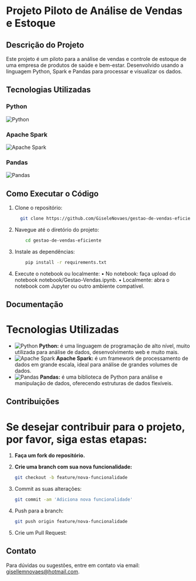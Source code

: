# Projeto Piloto de Análise de Vendas e Estoque

## Descrição do Projeto
Este projeto é um piloto para a análise de vendas e controle de estoque de uma empresa de produtos de saúde e bem-estar.
Desenvolvido usando a linguagem Python, Spark e Pandas para processar e visualizar os dados.

## Tecnologias Utilizadas

### Python
![Python](https://img.shields.io/badge/Python-3776AB?style=for-the-badge&logo=python&logoColor=white)

### Apache Spark
![Apache Spark](https://img.shields.io/badge/Apache%20Spark-E25A1C?style=for-the-badge&logo=apachespark&logoColor=white)

### Pandas
![Pandas](https://img.shields.io/badge/Pandas-150458?style=for-the-badge&logo=pandas&logoColor=white)

## Como Executar o Código
1. Clone o repositório: 
    ```bash
      git clone https://github.com/GiseleNovaes/gestao-de-vendas-eficiente.git
    
 2. Navegue até o diretório do projeto:

    ```bash
        cd gestao-de-vendas-eficiente

 3. Instale as dependências:
    ```bash
        pip install -r requirements.txt

  4. Execute o notebook ou localmente:
    • No notebook: faça upload do notebook notebook/Gestao-Vendas.ipynb.
    • Localmente: abra o notebook com Jupyter ou outro ambiente compatível.


## Documentação
# Tecnologias Utilizadas

- ![Python](https://img.shields.io/badge/Python-3776AB?style=for-the-badge&logo=python&logoColor=white) **Python:** é uma linguagem de programação de alto nível, muito utilizada para análise de dados, desenvolvimento web e muito mais.
- ![Apache Spark](https://img.shields.io/badge/Apache%20Spark-E25A1C?style=for-the-badge&logo=apachespark&logoColor=white) **Apache Spark:** é um framework de processamento de dados em grande escala, ideal para análise de grandes volumes de dados.
- ![Pandas](https://img.shields.io/badge/Pandas-150458?style=for-the-badge&logo=pandas&logoColor=white) **Pandas:** é uma biblioteca de Python para análise e manipulação de dados, oferecendo estruturas de dados flexíveis.


## Contribuições
# Se desejar contribuir para o projeto, por favor, siga estas etapas:


1. **Faça um fork do repositório.**
  
2. **Crie uma branch com sua nova funcionalidade:**
   ```bash
   git checkout -b feature/nova-funcionalidade
3. Commit as suas  alterações:
   ```bash
   git commit -am 'Adiciona nova funcionalidade'

4. Push para a branch:
   ```bash
   git push origin feature/nova-funcionalidade

5. Crie um Pull Request:
    
## Contato
Para dúvidas ou sugestões, entre em contato via email: gisellemnovaes@hotmail.com.

 

